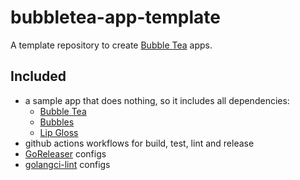 # bubbletea-app-template

A template repository to create [Bubble Tea][bubbletea] apps.

## Included

- a sample app that does nothing, so it includes all dependencies:
	- [Bubble Tea][bubbletea]
	- [Bubbles][bubbles]
	- [Lip Gloss][lipgloss]
- github actions workflows for build, test, lint and release
- [GoReleaser][goreleaser] configs
- [golangci-lint][lint] configs

[bubbletea]: https://github.com/charmbracelet/bubbletea
[bubbles]: https://github.com/charmbracelet/bubbles
[lipgloss]: https://github.com/charmbracelet/lipgloss
[goreleaser]: https://goreleaser.com
[lint]: https://golangci-lint.run
